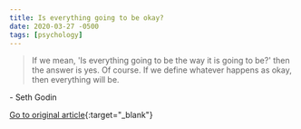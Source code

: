 ```yaml
---
title: Is everything going to be okay?
date: 2020-03-27 -0500
tags: [psychology]
---
```


> If we mean, 'Is everything going to be the way it is going to be?' then the answer is yes. Of course. If we define whatever happens as okay, then everything will be.

\- Seth Godin

[Go to original article](https://seths.blog/2020/03/is-everything-going-to-be-okay?utm_source=pronouncedjerry&utm_medium=blog&utm_campaign=posts){:target="_blank"}